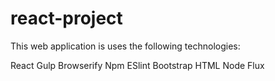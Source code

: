 # react-project
This web application is uses the following technologies:

React
Gulp
Browserify
Npm
ESlint
Bootstrap
HTML
Node
Flux
